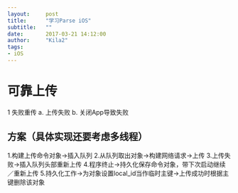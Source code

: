 ```yaml
---
layout:     post
title:      "学习Parse iOS"
subtitle:   ""
date:       2017-03-21 14:12:00
author:     "Kila2"
tags:
- iOS
---
```

# 可靠上传
1 失败重传
	a. 上传失败
	b. 关闭App导致失败

## 方案（具体实现还要考虑多线程）
1.构建上传命令对象->插入队列
2.从队列取出对象->构建网络请求->上传
3.上传失败->插入队列头部重新上传
4.程序终止->持久化保存命令对象，带下次启动继续／重新上传
5.持久化工作->为对象设置local_id当作临时主键->上传成功时根据主键删除该对象
